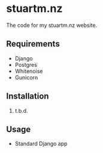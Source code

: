# stuartm.nz

The code for my stuartm.nz website.

## Requirements

- Django
- Postgres
- Whitenoise
- Gunicorn

## Installation

1. t.b.d.

## Usage

- Standard Django app
